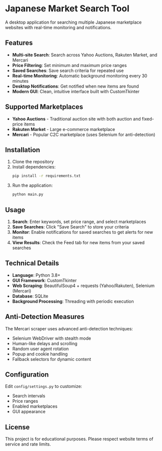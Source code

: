 # Japanese Market Search Tool

A desktop application for searching multiple Japanese marketplace websites with real-time monitoring and notifications.

## Features

- **Multi-site Search**: Search across Yahoo Auctions, Rakuten Market, and Mercari
- **Price Filtering**: Set minimum and maximum price ranges
- **Saved Searches**: Save search criteria for repeated use
- **Real-time Monitoring**: Automatic background monitoring every 30 minutes
- **Desktop Notifications**: Get notified when new items are found
- **Modern GUI**: Clean, intuitive interface built with CustomTkinter

## Supported Marketplaces

- **Yahoo Auctions** - Traditional auction site with both auction and fixed-price items
- **Rakuten Market** - Large e-commerce marketplace
- **Mercari** - Popular C2C marketplace (uses Selenium for anti-detection)

## Installation

1. Clone the repository
2. Install dependencies:
   ```bash
   pip install -r requirements.txt
   ```
3. Run the application:
   ```bash
   python main.py
   ```

## Usage

1. **Search**: Enter keywords, set price range, and select marketplaces
2. **Save Searches**: Click "Save Search" to store your criteria
3. **Monitor**: Enable notifications for saved searches to get alerts for new items
4. **View Results**: Check the Feed tab for new items from your saved searches

## Technical Details

- **Language**: Python 3.8+
- **GUI Framework**: CustomTkinter
- **Web Scraping**: BeautifulSoup4 + requests (Yahoo/Rakuten), Selenium (Mercari)
- **Database**: SQLite
- **Background Processing**: Threading with periodic execution

## Anti-Detection Measures

The Mercari scraper uses advanced anti-detection techniques:
- Selenium WebDriver with stealth mode
- Human-like delays and scrolling
- Random user agent rotation
- Popup and cookie handling
- Fallback selectors for dynamic content

## Configuration

Edit `config/settings.py` to customize:
- Search intervals
- Price ranges
- Enabled marketplaces
- GUI appearance

## License

This project is for educational purposes. Please respect website terms of service and rate limits.